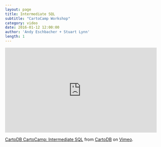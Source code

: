 ```yaml
---
layout: page
title: Intermediate SQL
subtitle: "CartoCamp Workshop"
category: video
date: 2016-01-12 12:00:00
author: 'Andy Eschbacher + Stuart Lynn'
length: 1
---
```


<iframe src="https://player.vimeo.com/video/151698019" width="500" height="281" frameborder="0" webkitallowfullscreen mozallowfullscreen allowfullscreen></iframe>
<p><a href="https://vimeo.com/151698019">CartoDB CartoCamp: Intermediate SQL</a> from <a href="https://vimeo.com/cartodb">CartoDB</a> on <a href="https://vimeo.com">Vimeo</a>.</p>

<!-- [![vimeo lesson](http://i.imgur.com/daVkIjl.png?1)](https://vimeo.com/151698019) -->

